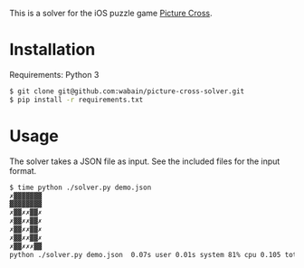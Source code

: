 This is a solver for the iOS puzzle game [Picture Cross](https://itunes.apple.com/us/app/picture-cross/id977150768?mt=8).

# Installation

Requirements: Python 3

```bash
$ git clone git@github.com:wabain/picture-cross-solver.git
$ pip install -r requirements.txt
```

# Usage

The solver takes a JSON file as input. See the included files for the input format.

```bash
$ time python ./solver.py demo.json
✗▓▓▓▓▓▓▓
▓▓▓▓▓▓▓▓
✗▓▓✗✗▓▓✗
✗▓▓✗✗▓▓✗
✗▓▓✗✗▓▓✗
✗▓▓✗✗▓▓✗
✗▓▓✗✗✗▓▓
python ./solver.py demo.json  0.07s user 0.01s system 81% cpu 0.105 total
```
